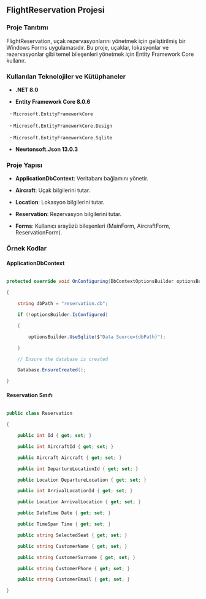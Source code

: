 ## FlightReservation Projesi

### Proje Tanıtımı

FlightReservation, uçak rezervasyonlarını yönetmek için geliştirilmiş bir Windows Forms uygulamasıdır. Bu proje, uçaklar, lokasyonlar ve rezervasyonlar gibi temel bileşenleri yönetmek için Entity Framework Core kullanır.

### Kullanılan Teknolojiler ve Kütüphaneler

- **.NET 8.0**

- **Entity Framework Core 8.0.6**

  - `Microsoft.EntityFrameworkCore`

  - `Microsoft.EntityFrameworkCore.Design`

  - `Microsoft.EntityFrameworkCore.Sqlite`

- **Newtonsoft.Json 13.0.3**

### Proje Yapısı

- **ApplicationDbContext**: Veritabanı bağlamını yönetir.

- **Aircraft**: Uçak bilgilerini tutar.

- **Location**: Lokasyon bilgilerini tutar.

- **Reservation**: Rezervasyon bilgilerini tutar.

- **Forms**: Kullanıcı arayüzü bileşenleri (MainForm, AircraftForm, ReservationForm).

### Örnek Kodlar

#### ApplicationDbContext

```csharp:FlightReservation/ApplicationDBContext.cs

protected override void OnConfiguring(DbContextOptionsBuilder optionsBuilder)

{

    string dbPath = "reservation.db";

    if (!optionsBuilder.IsConfigured)

    {

        optionsBuilder.UseSqlite($"Data Source={dbPath}");

    }

    // Ensure the database is created

    Database.EnsureCreated();

}

```

#### Reservation Sınıfı

```csharp:FlightReservation/Reservation.cs

public class Reservation

{

    public int Id { get; set; }

    public int AircraftId { get; set; }

    public Aircraft Aircraft { get; set; }

    public int DepartureLocationId { get; set; }

    public Location DepartureLocation { get; set; }

    public int ArrivalLocationId { get; set; }

    public Location ArrivalLocation { get; set; }

    public DateTime Date { get; set; }

    public TimeSpan Time { get; set; }

    public string SelectedSeat { get; set; }

    public string CustomerName { get; set; }

    public string CustomerSurname { get; set; }

    public string CustomerPhone { get; set; }

    public string CustomerEmail { get; set; }

}

```


